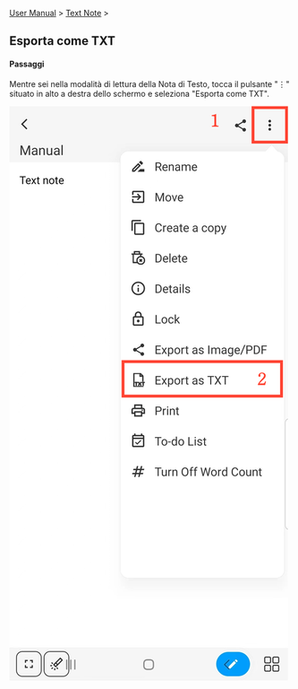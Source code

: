 [User Manual](/dragonnest/drawnote/manual/it) > [Text Note](/dragonnest/drawnote/manual/it/text_note) >

Esporta come TXT
---
#### Passaggi

Mentre sei nella modalità di lettura della Nota di Testo, tocca il pulsante "⋮" situato in alto a destra dello schermo e seleziona "Esporta come TXT".

![](imgs/export_as_txt1.png)